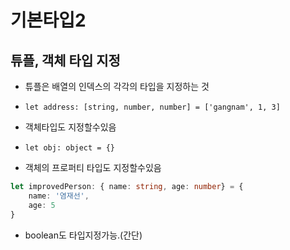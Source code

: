 # 기본타입2

## 튜플, 객체 타입 지정
- 튜플은 배열의 인덱스의 각각의 타입을 지정하는 것
- `let address: [string, number, number] = ['gangnam', 1, 3]`

- 객체타입도 지정할수있음
- `let obj: object = {}`

- 객체의 프로퍼티 타입도 지정할수있음
```typescript
let improvedPerson: { name: string, age: number} = {
    name: '염재선',
    age: 5
}

```

- boolean도 타입지정가능.(간단)